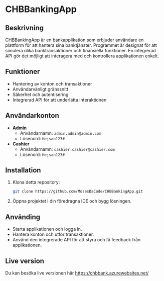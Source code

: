# CHBBankingApp

## Beskrivning

CHBBankingApp är en bankapplikation som erbjuder användare en plattform för att hantera sina banktjänster. Programmet är designat för att simulera olika banktransaktioner och finansiella funktioner. En integrerad API gör det möjligt att interagera med och kontrollera applikationen enkelt.

## Funktioner

- Hantering av konton och transaktioner
- Användarvänligt gränssnitt
- Säkerhet och autentisering
- Integrerad API för att underlätta interaktionen

## Användarkonton

- **Admin**
  - Användarnamn: `admin.admin@admin.com`
  - Lösenord: `Hejsan123#`
- **Cashier**
  - Användarnamn: `cashier.cashier@cashier.com`
  - Lösenord: `Hejsan123#`

## Installation

1. Klona detta repository:
   ```bash
   git clone https://github.com/MosesDaCode/CHBBankingApp.git

2. Öppna projektet i din föredragna IDE och bygg lösningen.

## Använding
- Starta applikationen och logga in.
- Hantera konton och utför transaktioner.
- Använd den integrerade API för att styra och få feedback från applikationen.

## Live version
Du kan besöka live versionen här https://chbbank.azurewebsites.net/
